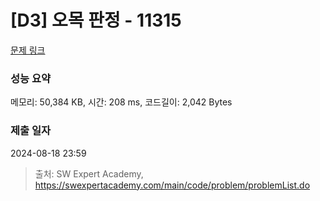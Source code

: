 # [D3] 오목 판정 - 11315 

[문제 링크](https://swexpertacademy.com/main/code/problem/problemDetail.do?contestProbId=AXaSUPYqPYMDFASQ) 

### 성능 요약

메모리: 50,384 KB, 시간: 208 ms, 코드길이: 2,042 Bytes

### 제출 일자

2024-08-18 23:59



> 출처: SW Expert Academy, https://swexpertacademy.com/main/code/problem/problemList.do